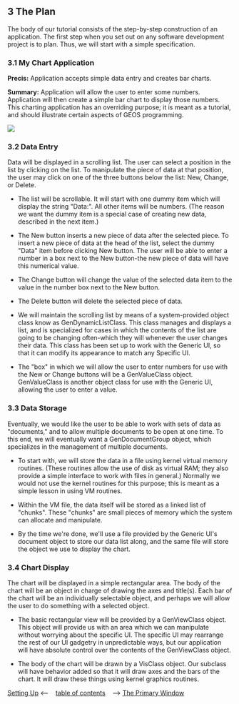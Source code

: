 ## 3 The Plan

The body of our tutorial consists of the step-by-step construction of an 
application. The first step when you set out on any software development 
project is to plan. Thus, we will start with a simple specification.

### 3.1 My Chart Application

**Precis:** Application accepts simple data entry and creates bar charts.

**Summary:** Application will allow the user to enter some numbers. 
Application will then create a simple bar chart to display those 
numbers. This charting application has an overriding purpose; 
it is meant as a tutorial, and should illustrate certain aspects 
of GEOS programming. 

![](Art/tutorial-mychart_papermock.png)

### 3.2 Data Entry

Data will be displayed in a scrolling list. The user can select a position in the 
list by clicking on the list. To manipulate the piece of data at that position, 
the user may click on one of the three buttons below the list: New, Change, 
or Delete. 

+ The list will be scrollable. It will start with one dummy item which will 
display the string "Data:". All other items will be numbers. (The reason 
we want the dummy item is a special case of creating new data, described 
in the next item.)

+ The New button inserts a new piece of data after the selected piece. To 
insert a new piece of data at the head of the list, select the dummy "Data" 
item before clicking New button. The user will be able to enter a number 
in a box next to the New button-the new piece of data will have this 
numerical value.

+ The Change button will change the value of the selected data item to the 
value in the number box next to the New button.

+ The Delete button will delete the selected piece of data.

+ We will maintain the scrolling list by means of a system-provided object 
class know as GenDynamicListClass. This class manages and displays 
a list, and is specialized for cases in which the contents of the list are 
going to be changing often-which they will whenever the user changes 
their data. This class has been set up to work with the Generic UI, so that 
it can modify its appearance to match any Specific UI.

+ The "box" in which we will allow the user to enter numbers for use with 
the New or Change buttons will be a GenValueClass object. 
GenValueClass is another object class for use with the Generic UI, 
allowing the user to enter a value.

### 3.3 Data Storage

Eventually, we would like the user to be able to work with sets of data as 
"documents," and to allow multiple documents to be open at one time. To this 
end, we will eventually want a GenDocumentGroup object, which specializes 
in the management of multiple documents.

+ To start with, we will store the data in a file using kernel virtual memory 
routines. (These routines allow the use of disk as virtual RAM; they also 
provide a simple interface to work with files in general.) Normally we 
would not use the kernel routines for this purpose; this is meant as a 
simple lesson in using VM routines.

+ Within the VM file, the data itself will be stored as a linked list of 
"chunks". These "chunks" are small pieces of memory which the system 
can allocate and manipulate.

+ By the time we're done, we'll use a file provided by the Generic UI's 
document object to store our data list along, and the same file will store 
the object we use to display the chart.

### 3.4 Chart Display

The chart will be displayed in a simple rectangular area. The body of the 
chart will be an object in charge of drawing the axes and title(s). Each bar of 
the chart will be an individually selectable object, and perhaps we will allow 
the user to do something with a selected object.

+ The basic rectangular view will be provided by a GenViewClass object. 
This object will provide us with an area which we can manipulate 
without worrying about the specific UI. The specific UI may rearrange the 
rest of our UI gadgetry in unpredictable ways, but our application will 
have absolute control over the contents of the GenViewClass object.

+ The body of the chart will be drawn by a VisClass object. Our subclass 
will have behavior added so that it will draw axes and the bars of the 
chart. It will draw these things using kernel graphics routines.


[Setting Up](Setting_Up.md) <-- &nbsp;&nbsp; [table of contents](../tutorial.md) &nbsp;&nbsp; --> [The Primary Window](The_Primary_Window.md)
